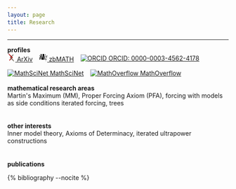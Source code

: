 ```yaml
---
layout: page
title: Research
---
```

<hr>
<strong>profiles</strong>  
<div style="display: flex; flex-wrap: wrap; gap: 15px; align-items: center;">
    <a href="http://arxiv.org/a/mohammadpour_r_1" target="_blank">
        <img src="/_static/favicon-arxiv.png" alt="ArXiv" width="18" height="18"> ArXiv
    </a>
     <a href="https://zbmath.org/authors/?ml=3&ml-1-f=any&ml-1-v=&ml-1-op=and&ml-2-f=ln&ml-2-v=mohammadpour&ml-2-op=and&ml-3-f=fn&ml-3-v=rahman" target="_blank">
        <img src="/_static/zbmath.svg" alt="zbMATH" width="18" height="18"> zbMATH
    </a>
    <a href="https://orcid.org/0000-0003-4562-4178" target="_blank">
        <img src="https://upload.wikimedia.org/wikipedia/commons/0/06/ORCID_iD.svg" alt="ORCID" width="18" height="18"> ORCID: 0000-0003-4562-4178
    </a>
    <a href="https://mathscinet.ams.org/mathscinet/author?authorId=1240707" target="_blank">
        <img src="https://mathscinet.ams.org/favicon.ico" alt="MathSciNet" width="18" height="18"> MathSciNet
    </a>
    <a href="https://mathoverflow.net/users/38866/rahman-m" target="_blank">
        <img src="https://cdn.sstatic.net/Sites/mathoverflow/Img/favicon.ico" alt="MathOverflow" width="18" height="18"> MathOverflow
    </a>
</div>
<br>
<strong>mathematical research areas</strong> 
<br>
Martin's Maximum (MM), Proper Forcing Axiom (PFA), forcing with models as side conditions iterated forcing, trees 
<div style="height: 0.5cm;"></div>
<br>
<strong>other interests</strong> 
<br>
Inner model theory, Axioms of Determinacy, iterated ultrapower constructions
<div style="height: 0.5cm;"></div>
<br>
<strong>publications</strong>  
<style>
.publications {
  margin: 20px 0;
}
.publication {
  margin-bottom: 20px;
  padding-bottom: 10px;
  border-bottom: 1px solid #eee;
}
</style>

{% bibliography --nocite %}
